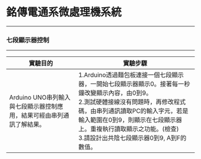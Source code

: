 # 銘傳電通系微處理機系統

----

### 七段顯示器控制

----

|實驗目的|實驗步驟|
| --- | --- |
| Arduino UNO串列輸入與七段顯示器控制應用，結果可經由串列通訊了解結果。|1.Arduino透過麵包板連接一個七段顯示器，一開始七段顯示器顯示0。接著每一秒鐘改變顯示內容，由0到9。<br> 2.測試硬體接線沒有問題時，再修改程式碼，由串列通訊讀取PC的輸入字元，若是輸入範圍在0到9，則顯示在七段顯示器上。重複執行讀取顯示之功能。(檢查)<br> 3.請設計出共陰七段顯示器0到9, A到F的數值。|

